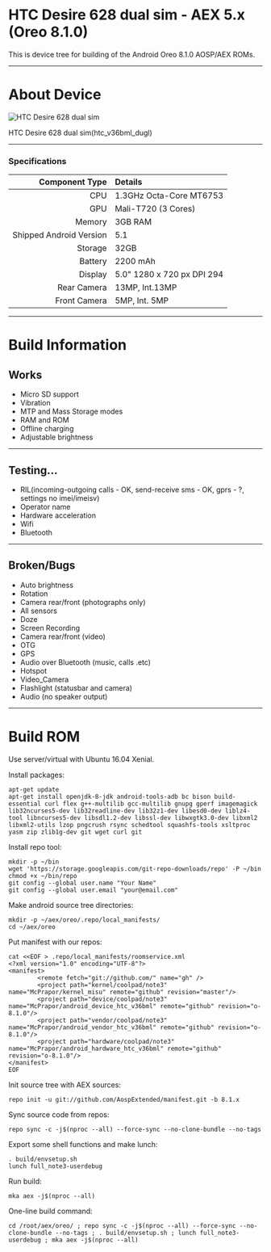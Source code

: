 # HTC Desire 628 dual sim - AEX 5.x (Oreo 8.1.0)

This is device tree for building of the Android Oreo 8.1.0 AOSP/AEX ROMs.

---

# About Device

![HTC Desire 628 dual sim](https://www.htc.com/managed-assets/shared/desktop/smartphones/htc-desire-628-dual-sim/pdp/Desire-628-DS-PDP-Desktop-Buy-Now.png "HTC Desire 628 dual sim")

HTC Desire 628 dual sim(htc_v36bml_dugl)

---

### Specifications

Component Type | Details
-------:|:-------------------------
CPU     | 1.3GHz Octa-Core MT6753
GPU     | Mali-T720 (3 Cores)
Memory  | 3GB RAM
Shipped Android Version | 5.1
Storage | 32GB
Battery | 2200 mAh
Display | 5.0" 1280 x 720 px DPI 294
Rear Camera | 13MP, Int.13MP
Front Camera | 5MP, Int. 5MP

---

# Build Information

## Works
 * Micro SD support
 * Vibration
 * MTP and Mass Storage modes
 * RAM and ROM
 * Offline charging 
 * Adjustable brightness

-------------
## Testing...
 * RIL(incoming-outgoing calls - OK, send-receive sms - OK, gprs - ?, settings no imei/imeisv)
 * Operator name
 * Hardware acceleration
 * Wifi
 * Bluetooth

-------------
## Broken/Bugs

 * Auto brightness
 * Rotation
 * Camera rear/front (photographs only)
 * All sensors
 * Doze
 * Screen Recording
 * Camera rear/front (video)
 * OTG
 * GPS
 * Audio over Bluetooth (music, calls .etc)
 * Hotspot
 * Video_Camera
 * Flashlight (statusbar and camera)
 * Audio (no speaker output)
-------------

# Build ROM
Use server/virtual with Ubuntu 16.04 Xenial.

Install packages:
```
apt-get update
apt-get install openjdk-8-jdk android-tools-adb bc bison build-essential curl flex g++-multilib gcc-multilib gnupg gperf imagemagick lib32ncurses5-dev lib32readline-dev lib32z1-dev libesd0-dev liblz4-tool libncurses5-dev libsdl1.2-dev libssl-dev libwxgtk3.0-dev libxml2 libxml2-utils lzop pngcrush rsync schedtool squashfs-tools xsltproc yasm zip zlib1g-dev git wget curl git
```
Install repo tool:
```
mkdir -p ~/bin
wget 'https://storage.googleapis.com/git-repo-downloads/repo' -P ~/bin
chmod +x ~/bin/repo
git config --global user.name "Your Name"
git config --global user.email "your@email.com"
```
Make android source tree directories:
```
mkdir -p ~/aex/oreo/.repo/local_manifests/
cd ~/aex/oreo
```
Put manifest with our repos:
```
cat <<EOF > .repo/local_manifests/roomservice.xml
<?xml version="1.0" encoding="UTF-8"?>
<manifest>
        <remote fetch="git://github.com/" name="gh" />
        <project path="kernel/coolpad/note3" name="McPrapor/kernel_misu" remote="github" revision="master"/>
        <project path="device/coolpad/note3" name="McPrapor/android_device_htc_v36bml" remote="github" revision="o-8.1.0"/>
        <project path="vendor/coolpad/note3" name="McPrapor/android_vendor_htc_v36bml" remote="github" revision="o-8.1.0"/>
        <project path="hardware/coolpad/note3" name="McPrapor/android_hardware_htc_v36bml" remote="github" revision="o-8.1.0"/>
</manifest>
EOF
``` 
Init source tree with AEX sources:
```
repo init -u git://github.com/AospExtended/manifest.git -b 8.1.x
```

Sync source code from repos:
```
repo sync -c -j$(nproc --all) --force-sync --no-clone-bundle --no-tags
```
Export some shell functions and make lunch:
```
. build/envsetup.sh
lunch full_note3-userdebug
```
Run build:
```
mka aex -j$(nproc --all)
```

One-line build command:
```
cd /root/aex/oreo/ ; repo sync -c -j$(nproc --all) --force-sync --no-clone-bundle --no-tags ; . build/envsetup.sh ; lunch full_note3-userdebug ; mka aex -j$(nproc --all)
```

